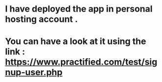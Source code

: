 # I have deployed the app in personal hosting account .
# You can have a look at it using the link : https://www.practified.com/test/signup-user.php
